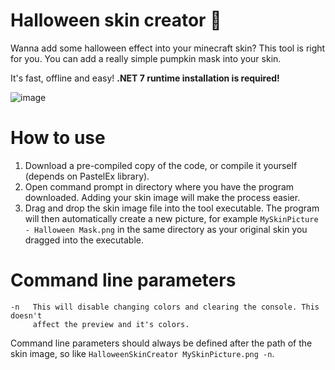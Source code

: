 # Halloween skin creator 🎃
Wanna add some halloween effect into your minecraft skin? This tool is right for you. You can add a really simple pumpkin mask into your skin.

It's fast, offline and easy!
**.NET 7 runtime installation is required!**

![image](https://github.com/k-iro/HalloweenSkinCreator/assets/88717056/077ea77c-adc6-4b05-bbdd-01879f9ec8b8)

# How to use
1. Download a pre-compiled copy of the code, or compile it yourself (depends on PastelEx library).
2. Open command prompt in directory where you have the program downloaded. Adding your skin image will make the process easier.
3. Drag and drop the skin image file into the tool executable. The program will then automatically create a new picture, for example `MySkinPicture - Halloween Mask.png` in the same directory as your original skin you dragged into the executable.

# Command line parameters
```
-n   This will disable changing colors and clearing the console. This doesn't
     affect the preview and it's colors.
```
Command line parameters should always be defined after the path of the skin image, so like `HalloweenSkinCreator MySkinPicture.png -n`.
